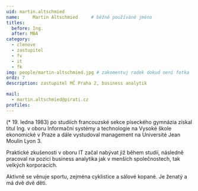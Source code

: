 ```yaml
---
uid: martin.altschmied
name:     Martin Altschmied  	# běžně používáné jméno
titles:
  before: Ing.
  after: MBA
category:
  - clenove
  - zastupitel
  - fv
  - it
  - fk
img: people/martin-altschmied.jpg # zakomentuj radek dokud není fotka
ordz: 7
description: zastupitel MČ Praha 2, business analytik

mail:
  - martin.altschmied@pirati.cz
profiles:
---
```

(* 19. ledna 1983) po studiích francouzské sekce píseckého gymnázia získal titul Ing. v oboru Informační systémy a technologie na Vysoké škole ekonomické v Praze a dále vystudoval management na Université Jean Moulin Lyon 3.

Praktické zkušenosti v oboru IT začal nabývat již během studií, následně pracoval na pozici business analytika jak v menších společnostech, tak velkých korporacích.

Aktivně se věnuje sportu, zejména cyklistice a sálové kopané. Je ženatý a má dvě dvě děti.
